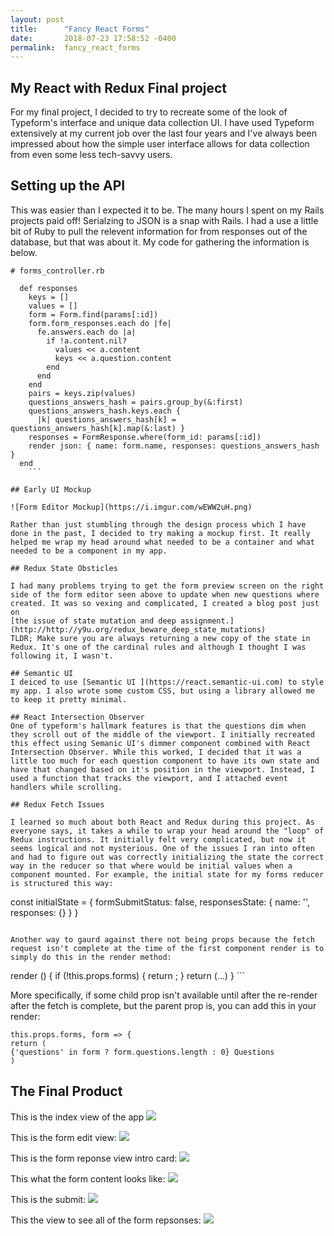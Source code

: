 ```yaml
---
layout: post
title:      "Fancy React Forms"
date:       2018-07-23 17:58:52 -0400
permalink:  fancy_react_forms
---
```


## My React with Redux Final project

For my final project, I decided to try to recreate some of the look of Typeform's interface and unique data collection UI. I have used Typeform extensively at my current job over the last four years and I've always been impressed about how the simple user interface allows for data collection from even some less tech-savvy users. 

## Setting up the API

This was easier than I expected it to be. The many hours I spent on my Rails projects paid off! Serialzing to JSON is a snap with Rails. I had a use a little bit of Ruby to pull the relevent information for from responses out of the database, but that was about it. My code for gathering the information is below. 

```
# forms_controller.rb

  def responses
    keys = []
    values = []
    form = Form.find(params[:id])
    form.form_responses.each do |fe|
      fe.answers.each do |a|
        if !a.content.nil?
          values << a.content
          keys << a.question.content
        end
      end
    end
    pairs = keys.zip(values)
    questions_answers_hash = pairs.group_by(&:first)
    questions_answers_hash.keys.each {
      |k| questions_answers_hash[k] = questions_answers_hash[k].map(&:last) }
    responses = FormResponse.where(form_id: params[:id])
    render json: { name: form.name, responses: questions_answers_hash }
  end
	```

## Early UI Mockup

![Form Editor Mockup](https://i.imgur.com/wEWW2uH.png)

Rather than just stumbling through the design process which I have done in the past, I decided to try making a mockup first. It really helped me wrap my head around what needed to be a container and what needed to be a component in my app. 

## Redux State Obsticles

I had many problems trying to get the form preview screen on the right side of the form editor seen above to update when new questions where created. It was so vexing and complicated, I created a blog post just on 
[the issue of state mutation and deep assignment.](http://http://y9u.org/redux_beware_deep_state_mutations)
TLDR; Make sure you are always returning a new copy of the state in Redux. It's one of the cardinal rules and although I thought I was following it, I wasn't.

## Semantic UI
I deiced to use [Semantic UI ](https://react.semantic-ui.com) to style my app. I also wrote some custom CSS, but using a library allowed me to keep it pretty minimal. 

## React Intersection Observer
One of typeform's hallmark features is that the questions dim when they scroll out of the middle of the viewport. I initially recreated this effect using Semanic UI's dimmer component combined with React Intersection Observer. While this worked, I decided that it was a little too much for each question component to have its own state and have that changed based on it's position in the viewport. Instead, I used a function that tracks the viewport, and I attached event handlers while scrolling. 

## Redux Fetch Issues

I learned so much about both React and Redux during this project. As everyone says, it takes a while to wrap your head around the "loop" of Redux instructions. It initially felt very complicated, but now it seems logical and not mysterious. One of the issues I ran into often and had to figure out was correctly initializing the state the correct way in the reducer so that where would be initial values when a component mounted. For example, the initial state for my forms reducer is structured this way:
```
const initialState = {
  formSubmitStatus: false,
  responsesState: {
    name: '',
    responses: {}
  }
}
```

Another way to gaurd against there not being props because the fetch request isn't complete at the time of the first component render is to simply do this in the render method:

```
  render () {
    if (!this.props.forms) {
      return <Loader />;
    }
    return (...)
		}
		```
		
More specifically, if some child prop isn't available until after the re-render after the fetch is complete, but the parent prop is, you can add this in your render:

```
this.props.forms, form => {
return (
{'questions' in form ? form.questions.length : 0} Questions
)
```

## The Final Product
This is the index view of the app
![](https://imgur.com/jK8cGFs.png)

This is the form edit view:
![](https://imgur.com/LBAJ0Sw.png)

This is the form reponse view intro card:
![](https://imgur.com/xQwWKOD.png)

This what the form content looks like:
![](https://imgur.com/X5jxxZO.png)

This is the submit:
![](https://imgur.com/9RPNokV.png)

This the view to see all of the form repsonses:
![](https://imgur.com/yGnHJq0.png)


